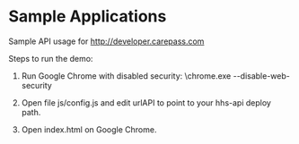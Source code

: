 Sample Applications
===================

Sample API usage for http://developer.carepass.com

Steps to run the demo:

1) Run Google Chrome with disabled security: <youtPath>\chrome.exe --disable-web-security

2) Open file js/config.js and edit urlAPI to point to your hhs-api deploy path.

3) Open index.html on Google Chrome.
